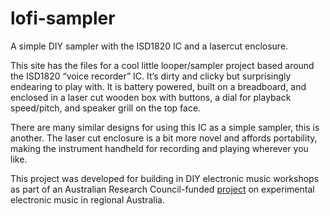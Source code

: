 # lofi-sampler
A simple DIY sampler with the ISD1820 IC and a lasercut enclosure.

This site has the files for a cool little looper/sampler project based around the ISD1820 “voice recorder” IC. It’s dirty and clicky but surprisingly endearing to play with. It is battery powered, built on a breadboard, and enclosed in a laser cut wooden box with buttons, a dial for playback speed/pitch, and speaker grill on the top face.

There are many similar designs for using this IC as a simple sampler, this is another. The laser cut enclosure is a bit more novel and affords portability, making the instrument handheld for recording and playing wherever you like.

This project was developed for building in DIY electronic music workshops as part of an Australian Research Council-funded [project](https://www.regionalelectronicmusicaustralia.com/) on experimental electronic music in regional Australia.
